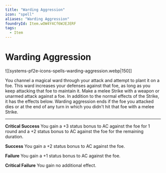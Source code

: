 ```yaml
---
title: "Warding Aggression"
icon: "spell"
aliases: "Warding Aggression"
foundryId: Item.wOW4Y4Cf6WJEJERF
tags:
  - Item
---
```


# Warding Aggression
![[systems-pf2e-icons-spells-warding-aggression.webp|150]]

You channel a magical ward through your attack and attempt to plant it on a foe. This ward increases your defenses against that foe, as long as you keep attacking that foe to maintain it. Make a melee Strike with a weapon or unarmed attack against a foe. In addition to the normal effects of the Strike, it has the effects below. Warding aggression ends if the foe you attacked dies or at the end of any turn in which you didn't hit that foe with a melee Strike.



* * *

**Critical Success** You gain a +3 status bonus to AC against the foe for 1 round and a +2 status bonus to AC against the foe for the remaining duration.

**Success** You gain a +2 status bonus to AC against the foe.

**Failure** You gain a +1 status bonus to AC against the foe.

**Critical Failure** You gain no additional effect.
